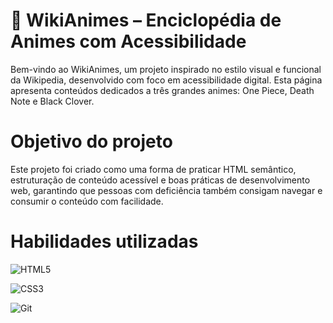 # 🧠 WikiAnimes – Enciclopédia de Animes com Acessibilidade
Bem-vindo ao WikiAnimes, um projeto inspirado no estilo visual e funcional da Wikipedia, desenvolvido com foco em acessibilidade digital. Esta página apresenta conteúdos dedicados a três grandes animes: One Piece, Death Note e Black Clover.

# Objetivo do projeto
Este projeto foi criado como uma forma de praticar HTML semântico, estruturação de conteúdo acessível e boas práticas de desenvolvimento web, garantindo que pessoas com deficiência também consigam navegar e consumir o conteúdo com facilidade.
# Habilidades utilizadas

![HTML5](https://img.shields.io/badge/HTML5-E34F26?style=for-the-badge&logo=html5&logoColor=white) 

![CSS3](https://img.shields.io/badge/CSS3-1572B6?style=for-the-badge&logo=css3&logoColor=white)

![Git](https://img.shields.io/badge/GIT-E44C30?style=for-the-badge&logo=git&logoColor=white)
